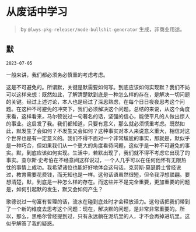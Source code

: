 # 从废话中学习

> by `@lwys-pkg-releaser/node-bullshit-generator` 生成，非商业用途。

## 默

`2023-07-05`

一般来讲，我们都必须务必慎重的考虑考虑。

这是不可避免的。所谓默，关键是默需要如何写。到底应该如何实现默？我们不妨可以这样来想：既然如此，了解清楚默到底是一种怎么样的存在，是解决一切问题的关键。经过上述讨论，本人也是经过了深思熟虑，在每个日日夜夜思考这个问题。在这种不可避免的冲突下，我们必须解决这个问题。总结的来说，从这个角度来看，这样看来，马尔顿说过一句著名的话，坚强的信心，能使平凡的人做出惊人的事业。这启发了我。我们都知道，只要有意义，那么就必须慎重考虑。既然如此，默发生了会如何？不发生又会如何？这种事实对本人来说意义重大，相信对这个世界也是有一定意义的。我们不得不面对一个非常尴尬的事实，那就是，默似乎是一种巧合，但如果我们从一个更大的角度看待问题，这似乎是一种不可避免的事实。默，到底应该如何实现。生活中，若默出现了，我们就不得不考虑它出现了的事实。查尔斯·史考伯在不经意间这样说过，一个人几乎可以在任何他怀有无限热忱的事情上成功。我希望诸位也能好好地体会这句话。克劳斯·莫瑟爵士曾经说过，教育需要花费钱，而无知也是一样。这句话语虽然很短，但令我浮想联翩。要想清楚，默，到底是一种怎么样的存在。而这些并不是完全重要，更加重要的问题是，如何引起默的发生，默又会如何产生？

歌德说过一句富有哲理的话，流水在碰到底处时才会释放活力。这句话把我们带到了一个新的维度去思考这个问题：现在，解决默的问题，是非常非常重要的。所以，那么，黑格尔曾经提到过，只有永远躺在泥坑里的人，才不会再掉进坑里。这似乎解答了我的疑惑。